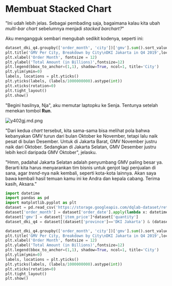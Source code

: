 # Membuat Stacked Chart

"Ini udah lebih jelas. Sebagai pembading saja, bagaimana kalau kita ubah _multi-bar chart_ sebelumnya menjadi _stacked barchart?_"

Aku mengangguk sembari mengubah sedikit kodenya, seperti ini:
```python
dataset_dki_q4.groupby(['order_month', 'city'])['gmv'].sum().sort_values(ascending=False).unstack().plot(kind='bar', stacked=True)
plt.title('GMV Per City, Breakdown by City\nDKI Jakarta in Q4 2019',loc='center',pad=30, fontsize=15, color='blue')
plt.xlabel('Order Month', fontsize = 12)
plt.ylabel('Total Amount (in Billions)',fontsize=12)
plt.legend(bbox_to_anchor=(1,1), shadow=True, ncol=1, title='City')
plt.ylim(ymin=0)
labels, locations = plt.yticks()
plt.yticks(labels, (labels/1000000000).astype(int))
plt.xticks(rotation=0)
plt.tight_layout()
plt.show()
```

"Begini hasilnya, Nja", aku memutar laptopku ke Senja. Tentunya setelah menekan tombol **Run**.

![y402gj.md.png](https://iili.io/y402gj.md.png)

"Dari kedua _chart_ tersebut, kita sama-sama bisa melihat pola bahwa kebanyakan GMV turun dari bulan Oktober ke November, tetapi lalu naik pesat di bulan Desember. Untuk di Jakarta Barat, GMV November justru naik dari Oktober. Sedangkan di Jakarta Selatan, GMV Desember justru lebih kecil daripada GMV Oktober", jelasku. 

"Hmm, padahal Jakarta Selatan adalah penyumbang GMV paling besar ya. Berarti kita harus menyarankan tim bisnis untuk genjot lagi penjualan di sana, agar _trend_-nya naik kembali, seperti kota-kota lainnya. Akan saya bawa kembali hasil temuan kamu ini ke Andra dan kepala cabang. Terima kasih, Aksara.”

```python
import datetime
import pandas as pd
import matplotlib.pyplot as plt
dataset = pd.read_csv('https://storage.googleapis.com/dqlab-dataset/retail_raw_reduced.csv')
dataset['order_month'] = dataset['order_date'].apply(lambda x: datetime.datetime.strptime(x, "%Y-%m-%d").strftime('%Y-%m'))
dataset['gmv'] = dataset['item_price']*dataset['quantity']
dataset_dki_q4 = dataset[(dataset['province']=='DKI Jakarta') & (dataset['order_month'] >= '2019-10')]

dataset_dki_q4.groupby(['order_month', 'city'])['gmv'].sum().sort_values(ascending=False).unstack().plot(kind='bar', stacked=True)
plt.title('GMV Per City, Breakdown by City\nDKI Jakarta in Q4 2019',loc='center',pad=30, fontsize=15, color='blue')
plt.xlabel('Order Month', fontsize = 12)
plt.ylabel('Total Amount (in Billions)',fontsize=12)
plt.legend(bbox_to_anchor=(1,1), shadow=True, ncol=1, title='City')
plt.ylim(ymin=0)
labels, locations = plt.yticks()
plt.yticks(labels, (labels/1000000000).astype(int))
plt.xticks(rotation=0)
plt.tight_layout()
plt.show()
```
